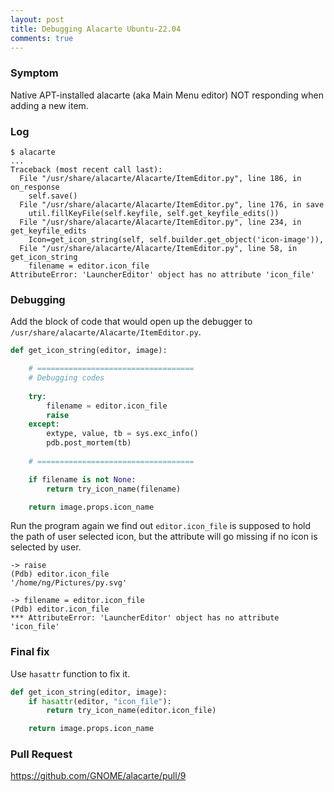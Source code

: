 ```yaml
---
layout: post
title: Debugging Alacarte Ubuntu-22.04
comments: true
---
```


### Symptom

Native APT-installed alacarte (aka Main Menu editor) NOT responding when adding a new item.

### Log

    $ alacarte
    ...
    Traceback (most recent call last):
      File "/usr/share/alacarte/Alacarte/ItemEditor.py", line 186, in on_response
        self.save()
      File "/usr/share/alacarte/Alacarte/ItemEditor.py", line 176, in save
        util.fillKeyFile(self.keyfile, self.get_keyfile_edits())
      File "/usr/share/alacarte/Alacarte/ItemEditor.py", line 234, in get_keyfile_edits
        Icon=get_icon_string(self, self.builder.get_object('icon-image')),
      File "/usr/share/alacarte/Alacarte/ItemEditor.py", line 58, in get_icon_string
        filename = editor.icon_file
    AttributeError: 'LauncherEditor' object has no attribute 'icon_file'

### Debugging

Add the block of code that would open up the debugger to `/usr/share/alacarte/Alacarte/ItemEditor.py`.

```py
def get_icon_string(editor, image):

    # ===================================
    # Debugging codes
    
    try:
        filename = editor.icon_file
        raise
    except:
        extype, value, tb = sys.exc_info()
        pdb.post_mortem(tb)
    
    # ===================================

    if filename is not None:
        return try_icon_name(filename)

    return image.props.icon_name
```

Run the program again we find out `editor.icon_file` is supposed to hold the path of user selected icon, but the attribute will go missing if no icon is selected by user.

```
-> raise
(Pdb) editor.icon_file
'/home/ng/Pictures/py.svg'
```
```
-> filename = editor.icon_file
(Pdb) editor.icon_file
*** AttributeError: 'LauncherEditor' object has no attribute 'icon_file'
```

### Final fix

Use `hasattr` function to fix it.

```py
def get_icon_string(editor, image):
    if hasattr(editor, "icon_file"):
        return try_icon_name(editor.icon_file)

    return image.props.icon_name
```

### Pull Request

https://github.com/GNOME/alacarte/pull/9
